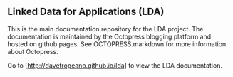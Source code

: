 ## Linked Data for Applications (LDA)
This is the main documentation repository for the LDA project. The documentation is maintained by the Octopress blogging platform and hosted on github pages. See OCTOPRESS.markdown for more information about Octopress.

Go to [http://davetropeano.github.io/lda] to view the LDA documentation.

